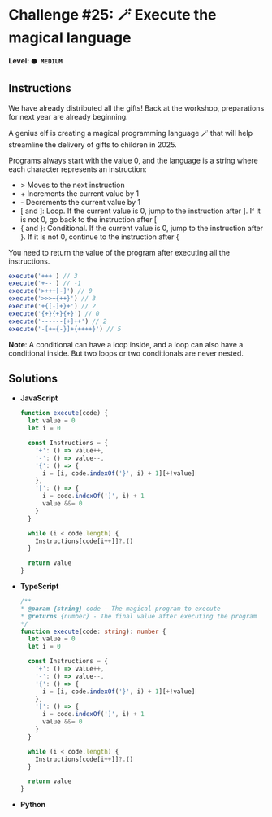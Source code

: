 # Challenge #25: 🪄 Execute the magical language

#### Level: `🟠 MEDIUM`

## Instructions

We have already distributed all the gifts! Back at the workshop, preparations for next year are already beginning.

A genius elf is creating a magical programming language 🪄 that will help streamline the delivery of gifts to children in 2025.

Programs always start with the value 0, and the language is a string where each character represents an instruction:

- \> Moves to the next instruction
- \+ Increments the current value by 1
- \- Decrements the current value by 1
- [ and ]: Loop. If the current value is 0, jump to the instruction after ]. If it is not 0, go back to the instruction after [
- { and }: Conditional. If the current value is 0, jump to the instruction after }. If it is not 0, continue to the instruction after {

You need to return the value of the program after executing all the instructions.

```js
execute('+++') // 3
execute('+--') // -1
execute('>+++[-]') // 0
execute('>>>+{++}') // 3
execute('+{[-]+}+') // 2
execute('{+}{+}{+}') // 0
execute('------[+]++') // 2
execute('-[++{-}]+{++++}') // 5
```
**Note**: A conditional can have a loop inside, and a loop can also have a conditional inside. But two loops or two conditionals are never nested.

## Solutions

- **JavaScript**

  ```js
  function execute(code) {
    let value = 0
    let i = 0

    const Instructions = {
      '+': () => value++,
      '-': () => value--,
      '{': () => {
        i = [i, code.indexOf('}', i) + 1][+!value]
      },
      '[': () => {
        i = code.indexOf(']', i) + 1
        value &&= 0 
      }
    }

    while (i < code.length) {
      Instructions[code[i++]]?.()
    }

    return value
  }
  ```

- **TypeScript**

  ```ts
  /**
  * @param {string} code - The magical program to execute
  * @returns {number} - The final value after executing the program
  */
  function execute(code: string): number {
    let value = 0
    let i = 0

    const Instructions = {
      '+': () => value++,
      '-': () => value--,
      '{': () => {
        i = [i, code.indexOf('}', i) + 1][+!value]
      },
      '[': () => {
        i = code.indexOf(']', i) + 1
        value &&= 0 
      }
    }

    while (i < code.length) {
      Instructions[code[i++]]?.()
    }

    return value
  }
  ```

- **Python**

  ```py
  ```
